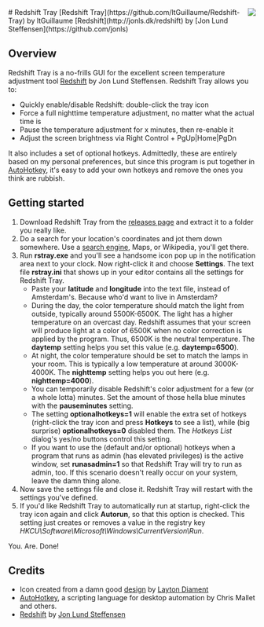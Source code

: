 <img src="https://github.com/ltGuillaume/Redshift-Tray/blob/master/Icons/redshift.ico" align="right"/>
# Redshift Tray
[Redshift Tray](https://github.com/ltGuillaume/Redshift-Tray) by ltGuillaume  
[Redshift](http://jonls.dk/redshift) by [Jon Lund Steffensen](https://github.com/jonls) 

## Overview
Redshift Tray is a no-frills GUI for the excellent screen temperature adjustment tool [Redshift](http://jonls.dk/redshift) by Jon Lund Steffensen. Redshift Tray allows you to:

- Quickly enable/disable Redshift: double-click the tray icon
- Force a full nighttime temperature adjustment, no matter what the actual time is
- Pause the temperature adjustment for x minutes, then re-enable it
- Adjust the screen brightness via Right Control + PgUp|Home|PgDn

It also includes a set of optional hotkeys. Admittedly, these are entirely based on my personal preferences, but since this program is put together in [AutoHotkey](http://www.autohotkey.com), it's easy to add your own hotkeys and remove the ones you think are rubbish.

## Getting started
1. Download Redshift Tray from the [releases page](https://github.com/ltGuillaume/Redshift-Tray/releases) and extract it to a folder you really like.
2. Do a search for your location's coordinates and jot them down somewhere. Use a [search engine](https://encrypted.google.com/search?q=Amsterdam+coordinates), Maps, or Wikipedia, you'll get there.
3. Run __rstray.exe__ and you'll see a handsome icon pop up in the notification area next to your clock. Now right-click it and choose __Settings__. The text file __rstray.ini__ that shows up in your editor contains all the settings for Redshift Tray.
    - Paste your __latitude__ and __longitude__ into the text file, instead of Amsterdam's. Because who'd want to live in Amsterdam?
    - During the day, the color temperature should match the light from outside, typically around 5500K-6500K. The light has a higher temperature on an overcast day. Redshift assumes that your screen will produce light at a color of 6500K when no color correction is applied by the program. Thus, 6500K is the neutral temperature. The __daytemp__ setting helps you set this value (e.g. __daytemp=6500__).
    - At night, the color temperature should be set to match the lamps in your room. This is typically a low temperature at around 3000K-4000K. The __nighttemp__ setting helps you out here (e.g. __nighttemp=4000__).
    - You can temporarily disable Redshift's color adjustment for a few (or a whole lotta) minutes. Set the amount of those hella blue minutes with the __pauseminutes__ setting.
    - The setting __optionalhotkeys=1__ will enable the extra set of hotkeys (right-click the tray icon and press __Hotkeys__ to see a list), while (big surprise) __optionalhotkeys=0__ disabled them. The _Hotkeys List_ dialog's yes/no buttons control this setting.
    - If you want to use the (default and/or optional) hotkeys when a program that runs as admin (has elevated privileges) is the active window, set __runasadmin=1__ so that Redshift Tray will try to run as admin, too. If this scenario doesn't really occur on your system, leave the damn thing alone.
4. Now save the settings file and close it. Redshift Tray will restart with the settings you've defined.
5. If you'd like Redshift Tray to automatically run at startup, right-click the tray icon again and click __Autorun__, so that this option is checked. This setting just creates or removes a value in the registry key _HKCU\Software\Microsoft\Windows\CurrentVersion\Run_.

You. Are. Done!

## Credits
* Icon created from a damn good [design](http://www.laytondiament.com/blog/2015/5/3/design-chill-sunset-icon) by [Layton Diament](http://www.laytondiament.com)  
* [AutoHotkey](https://www.autohotkey.com), a scripting language for desktop automation by Chris Mallet and others.  
* [Redshift](http://jonls.dk/redshift) by [Jon Lund Steffensen](https://github.com/jonls)

